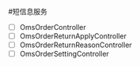 #短信息服务

-[ ] OmsOrderController
-[ ] OmsOrderReturnApplyController
-[ ] OmsOrderReturnReasonController
-[ ] OmsOrderSettingController
